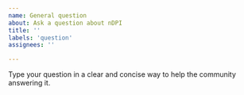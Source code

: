 ```yaml
---
name: General question
about: Ask a question about nDPI
title: ''
labels: 'question'
assignees: ''

---
```


Type your question in a clear and concise way to help the community answering it.
